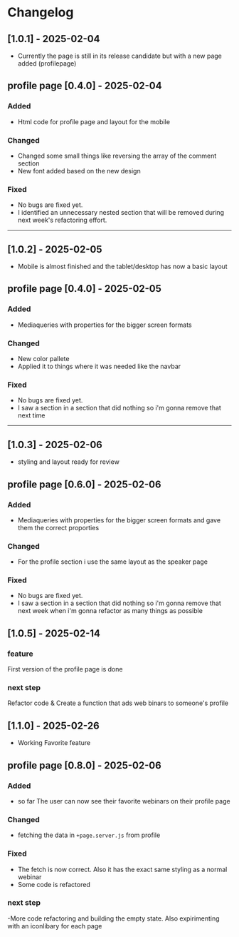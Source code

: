 # Changelog


## [1.0.1] - 2025-02-04

- Currently the page is still in its release candidate but with a new page added (profilepage)

## profile page [0.4.0] - 2025-02-04

### Added
- Html code for profile page and layout for the mobile

### Changed
- Changed some small things like reversing the array of the comment section
- New font added based on the new design

### Fixed
- No bugs are fixed yet. 
- I identified an unnecessary nested section that will be removed during next week's refactoring effort.

--------------

## [1.0.2] - 2025-02-05

- Mobile is almost  finished and the tablet/desktop has now a basic layout

## profile page [0.4.0] - 2025-02-05

### Added
- Mediaqueries with properties for the bigger screen formats

### Changed
- New color pallete 
- Applied it to things where it was needed like the navbar

### Fixed
- No bugs are fixed yet. 
- I saw a section in a section that did nothing so i'm gonna remove that next time

--------------

## [1.0.3] - 2025-02-06

- styling and layout ready for review

## profile page [0.6.0] - 2025-02-06

### Added
- Mediaqueries with properties for the bigger screen formats and gave them the correct proporties

### Changed
- For the profile section i use the same layout as the speaker page

### Fixed
- No bugs are fixed yet. 
- I saw a section in a section that did nothing so i'm gonna remove that next week when i'm gonna refactor as many things as possible


## [1.0.5] - 2025-02-14

### feature

First version of the profile page is done

### next step

Refactor code & Create a function that ads web binars to someone's profile

## [1.1.0] - 2025-02-26

- Working Favorite feature

## profile page [0.8.0] - 2025-02-06

### Added
- so far The user can now see their favorite webinars on their profile page

### Changed
- fetching the data in `+page.server.js` from profile

### Fixed

- The fetch is now correct. Also it has the exact same styling as a normal webinar
- Some code is refactored

### next step

-More code refactoring and building the empty state. Also expirimenting with an iconlibary for each page
